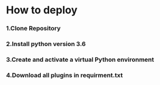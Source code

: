 # How to deploy
### 1.Clone Repository
### 2.Install python version 3.6
### 3.Create and activate a virtual Python environment
### 4.Download all plugins in requirment.txt
